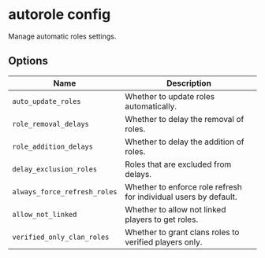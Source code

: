 # autorole config

Manage automatic roles settings.

## Options

| Name                         | Description                                                      |
| ---------------------------- | ---------------------------------------------------------------- |
| `auto_update_roles`          | Whether to update roles automatically.                           |
| `role_removal_delays`        | Whether to delay the removal of roles.                           |
| `role_addition_delays`       | Whether to delay the addition of roles.                          |
| `delay_exclusion_roles`      | Roles that are excluded from delays.                             |
| `always_force_refresh_roles` | Whether to enforce role refresh for individual users by default. |
| `allow_not_linked`           | Whether to allow not linked players to get roles.                |
| `verified_only_clan_roles`   | Whether to grant clans roles to verified players only.           |
